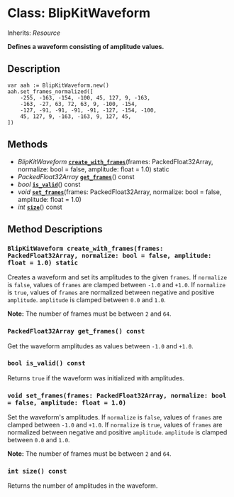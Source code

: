# Class: BlipKitWaveform

Inherits: *Resource*

**Defines a waveform consisting of amplitude values.**

## Description

```gdscript
var aah := BlipKitWaveform.new()
aah.set_frames_normalized([
    -255, -163, -154, -100, 45, 127, 9, -163,
    -163, -27, 63, 72, 63, 9, -100, -154,
    -127, -91, -91, -91, -91, -127, -154, -100,
    45, 127, 9, -163, -163, 9, 127, 45,
])
```
## Methods

- *BlipKitWaveform* [**`create_with_frames`**](#blipkitwaveform-create_with_framesframes-packedfloat32array-normalize-bool--false-amplitude-float--10-static)(frames: PackedFloat32Array, normalize: bool = false, amplitude: float = 1.0) static
- *PackedFloat32Array* [**`get_frames`**](#packedfloat32array-get_frames-const)() const
- *bool* [**`is_valid`**](#bool-is_valid-const)() const
- *void* [**`set_frames`**](#void-set_framesframes-packedfloat32array-normalize-bool--false-amplitude-float--10)(frames: PackedFloat32Array, normalize: bool = false, amplitude: float = 1.0)
- *int* [**`size`**](#int-size-const)() const

## Method Descriptions

### `BlipKitWaveform create_with_frames(frames: PackedFloat32Array, normalize: bool = false, amplitude: float = 1.0) static`

Creates a waveform and set its amplitudes to the given `frames`. If `normalize` is `false`, values of `frames` are clamped between `-1.0` and `+1.0`. If `normalize` is `true`, values of `frames` are normalized between negative and positive `amplitude`. `amplitude` is clamped between `0.0` and `1.0`.

**Note:** The number of frames must be between `2` and `64`.

### `PackedFloat32Array get_frames() const`

Get the waveform amplitudes as values between `-1.0` and `+1.0`.

### `bool is_valid() const`

Returns `true` if the waveform was initialized with amplitudes.

### `void set_frames(frames: PackedFloat32Array, normalize: bool = false, amplitude: float = 1.0)`

Set the waveform's amplitudes. If `normalize` is `false`, values of `frames` are clamped between `-1.0` and `+1.0`. If `normalize` is `true`, values of `frames` are normalized between negative and positive `amplitude`. `amplitude` is clamped between `0.0` and `1.0`.

**Note:** The number of frames must be between `2` and `64`.

### `int size() const`

Returns the number of amplitudes in the waveform.


